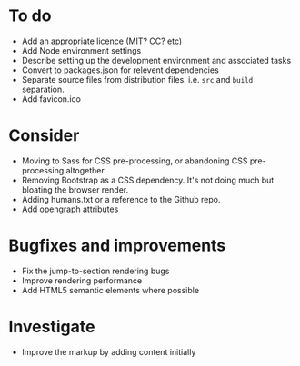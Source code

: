 # To do

- Add an appropriate licence (MIT? CC? etc)
- Add Node environment settings
- Describe setting up the development environment and associated tasks
- Convert to packages.json for relevent dependencies
- Separate source files from distribution files. i.e. `src` and `build` separation.
- Add favicon.ico

# Consider

- Moving to Sass for CSS pre-processing, or abandoning CSS pre-processing altogether.
- Removing Bootstrap as a CSS dependency. It's not doing much but bloating the browser render.
- Adding humans.txt or a reference to the Github repo.
- Add opengraph attributes

# Bugfixes and improvements

- Fix the jump-to-section rendering bugs
- Improve rendering performance
- Add HTML5 semantic elements where possible

# Investigate

- Improve the markup by adding content initially